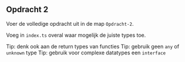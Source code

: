 ## Opdracht 2

Voer de volledige opdracht uit in de map `Opdracht-2`.

Voeg in `index.ts` overal waar mogelijk de juiste types toe.

Tip: denk ook aan de return types van functies
Tip: gebruik geen `any` of `unknown` type
Tip: gebruik voor complexe datatypes een `interface`
